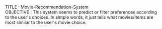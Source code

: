 TITLE : Movie-Recommendation-System <br>
OBJECTIVE : This system seems to predict or filter preferences according to the user's choices. In simple words, it just tells what movies/items are most similar to the user's movie choice.
